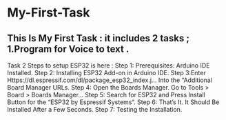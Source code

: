 # My-First-Task
This Is My First Task : it includes 2 tasks ; 1.Program for Voice to text .
-----------------------------------------------------------------------------------
Task 2 Steps to setup ESP32 is here : 
Step 1: Prerequisites: Arduino IDE Installed.
Step 2: Installing ESP32 Add-on in Arduino IDE.
Step 3: ​Enter Https://dl.espressif.com/dl/package_esp32_index.j... Into the “Additional Board Manager URLs.
Step 4: Open the Boards Manager. Go to Tools > Board > Boards Manager…
Step 5: Search for ESP32 and Press Install Button for the “ESP32 by Espressif Systems“.
Step 6: That’s It. It Should Be Installed After a Few Seconds.
Step 7: Testing the Installation.
